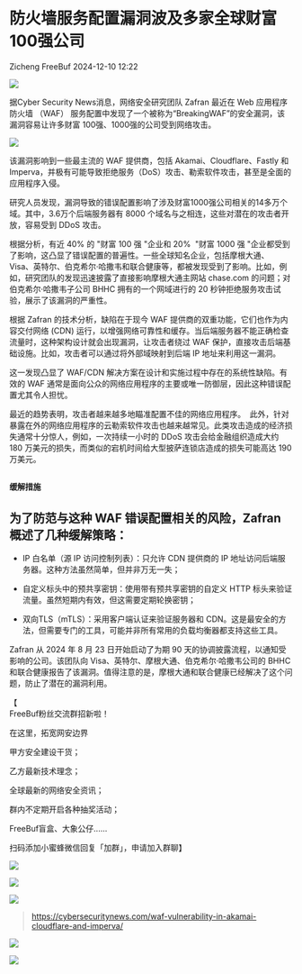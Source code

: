 #  防火墙服务配置漏洞波及多家全球财富100强公司   
Zicheng  FreeBuf   2024-12-10 12:22  
  
![](https://mmbiz.qpic.cn/mmbiz_gif/qq5rfBadR38jUokdlWSNlAjmEsO1rzv3srXShFRuTKBGDwkj4gvYy34iajd6zQiaKl77Wsy9mjC0xBCRg0YgDIWg/640?wx_fmt=gif&wxfrom=5&wx_lazy=1&tp=webp "")  
  
  
据Cyber Security News消息，网络安全研究团队 Zafran 最近在 Web 应用程序防火墙 （WAF） 服务配置中发现了一个被称为“BreakingWAF”的安全漏洞，该漏洞容易让许多财富 100强、1000强的公司受到网络攻击。  
  
  
![](https://mmbiz.qpic.cn/mmbiz_jpg/qq5rfBadR3ibKTqwaxPco5e6KouoV1JALHAKnSYIvCZ90oqz4Gvc7al6LaVnRdno5vG8njWjYprAdeKXNTTVV9w/640?wx_fmt=jpeg&from=appmsg "")  
  
  
该漏洞影响到一些最主流的 WAF 提供商，包括 Akamai、Cloudflare、Fastly 和 Imperva，并极有可能导致拒绝服务（DoS）攻击、勒索软件攻击，甚至是全面的应用程序入侵。  
  
  
研究人员发现，漏洞导致的错误配置影响了涉及财富1000强公司相关的14多万个域。其中，3.6万个后端服务器有 8000 个域名与之相连，这些对潜在的攻击者开放，容易受到 DDoS 攻击。  
  
  
根据分析，有近 40% 的 "财富 100 强 "企业和 20%  "财富 1000 强 "企业都受到了影响，这凸显了错误配置的普遍性。一些全球知名企业，包括摩根大通、Visa、英特尔、伯克希尔·哈撒韦和联合健康等，都被发现受到了影响。比如，例如，研究团队的发现迅速披露了直接影响摩根大通主网站 chase.com 的问题；对伯克希尔·哈撒韦子公司 BHHC 拥有的一个网域进行的 20 秒钟拒绝服务攻击试验，展示了该漏洞的严重性。  
  
  
根据 Zafran 的技术分析，缺陷在于现今 WAF 提供商的双重功能，它们也作为内容交付网络 (CDN) 运行，以增强网络可靠性和缓存。当后端服务器不能正确检查流量时，这种架构设计就会出现漏洞，让攻击者绕过 WAF 保护，直接攻击后端基础设施。比如，攻击者可以通过将外部域映射到后端 IP 地址来利用这一漏洞。  
  
  
这一发现凸显了 WAF/CDN 解决方案在设计和实施过程中存在的系统性缺陷。有效的 WAF 通常是面向公众的网络应用程序的主要或唯一防御层，因此这种错误配置尤其令人担忧。  
  
  
最近的趋势表明，攻击者越来越多地瞄准配置不佳的网络应用程序。  此外，针对暴露在外的网络应用程序的云勒索软件攻击也越来越常见。此类攻击造成的经济损失通常十分惊人，例如，一次持续一小时的 DDoS 攻击会给金融组织造成大约 180 万美元的损失，而类似的宕机时间给大型披萨连锁店造成的损失可能高达 190 万美元。  
##   
  
**缓解措施**  
  
  
## 为了防范与这种 WAF 错误配置相关的风险，Zafran 概述了几种缓解策略：  
  
- IP 白名单（源 IP 访问控制列表）：只允许 CDN 提供商的 IP 地址访问后端服务器。这种方法虽然简单，但并非万无一失；  
  
- 自定义标头中的预共享密钥：使用带有预共享密钥的自定义 HTTP 标头来验证流量。虽然短期内有效，但这需要定期轮换密钥；  
  
- 双向TLS（mTLS）：采用客户端认证来验证服务器和 CDN。这是最安全的方法，但需要专门的工具，可能并非所有常用的负载均衡器都支持这些工具。  
  
Zafran 从 2024 年 8 月 23 日开始启动了为期 90 天的协调披露流程，以通知受影响的公司。该团队向 Visa、英特尔、摩根大通、伯克希尔·哈撒韦公司的 BHHC 和联合健康报告了该漏洞。值得注意的是，摩根大通和联合健康已经解决了这个问题，防止了潜在的漏洞利用。  
  
  
【  
FreeBuf粉丝交流群招新啦！  
  
在这里，拓宽网安边界  
  
甲方安全建设干货；  
  
乙方最新技术理念；  
  
全球最新的网络安全资讯；  
  
群内不定期开启各种抽奖活动；  
  
FreeBuf盲盒、大象公仔......  
  
扫码添加小蜜蜂微信回复「加群」，申请加入群聊】  
  
![](https://mmbiz.qpic.cn/mmbiz_jpg/qq5rfBadR3ich6ibqlfxbwaJlDyErKpzvETedBHPS9tGHfSKMCEZcuGq1U1mylY7pCEvJD9w60pWp7NzDjmM2BlQ/640?wx_fmt=other&wxfrom=5&wx_lazy=1&wx_co=1&retryload=2&tp=webp "")  
  
  
![](https://mmbiz.qpic.cn/mmbiz_png/oQ6bDiaGhdyodyXHMOVT6w8DobNKYuiaE7OzFMbpar0icHmzxjMvI2ACxFql4Wbu2CfOZeadq1WicJbib6FqTyxEx6Q/640?wx_fmt=other&wxfrom=5&wx_lazy=1&wx_co=1&tp=webp "")  
  
![](https://mmbiz.qpic.cn/mmbiz_png/qq5rfBadR3icEEJemUSFlfufMicpZeRJZJ61icYlLmBLDpdYEZ7nIzpGovpHjtxITB6ibiaC3R5hoibVkQsVLQfdK57w/640?wx_fmt=other&wxfrom=5&wx_lazy=1&wx_co=1&retryload=2&tp=webp "")  
> https://cybersecuritynews.com/waf-vulnerability-in-akamai-cloudflare-and-imperva/  
  
  
![](https://mmbiz.qpic.cn/mmbiz_png/qq5rfBadR3icEEJemUSFlfufMicpZeRJZJ7JfyOicficFrgrD4BHnIMtgCpBbsSUBsQ0N7pHC7YpU8BrZWWwMMghoQ/640?wx_fmt=other&wxfrom=5&wx_lazy=1&wx_co=1&tp=webp "")  
  
  
[](https://mp.weixin.qq.com/s?__biz=MjM5NjA0NjgyMA==&mid=2651307029&idx=1&sn=809e704f3bd356325cf8d85ed0717a8d&chksm=bd1c2e9e8a6ba788529249c685d4979c6b11853cf8f2d798a6d8e9ce362926ec50e3639cf79f&scene=21#wechat_redirect)  
  
[](https://mp.weixin.qq.com/s?__biz=MjM5NjA0NjgyMA==&mid=2651308240&idx=1&sn=96d32c8e6fa90561c84164ed75f4dca0&scene=21#wechat_redirect)  
  
[](https://mp.weixin.qq.com/s?__biz=MjM5NjA0NjgyMA==&mid=2651253272&idx=1&sn=82468d927062b7427e3ca8a912cb2dc7&scene=21#wechat_redirect)  
  
![](https://mmbiz.qpic.cn/mmbiz_gif/qq5rfBadR3icF8RMnJbsqatMibR6OicVrUDaz0fyxNtBDpPlLfibJZILzHQcwaKkb4ia57xAShIJfQ54HjOG1oPXBew/640?wx_fmt=gif&wxfrom=5&wx_lazy=1&tp=webp "")  
  
